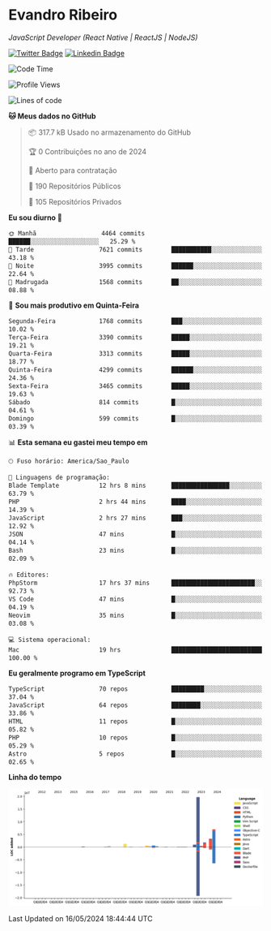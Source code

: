 # Evandro **Ribeiro**

*JavaScript Developer (React Native | ReactJS | NodeJS)*

[![Twitter Badge](https://img.shields.io/badge/-@ribeiroevandro-201B2D?style=flat-square&labelColor=201B2D&logo=twitter&logoColor=white&link=https://twitter.com/ribeiroevandro)](https://twitter.com/ribeiroevandro) 
[![Linkedin Badge](https://img.shields.io/badge/-Evandro%20Ribeiro-201B2D?style=flat-square&logo=Linkedin&logoColor=white&link=https://www.linkedin.com/in/ribeiroevandro)](https://www.linkedin.com/in/ribeiroevandro) 


<!--START_SECTION:waka-->
![Code Time](http://img.shields.io/badge/Code%20Time-3%2C898%20hrs%2018%20mins-blue)

![Profile Views](http://img.shields.io/badge/Visualizac%C3%B5es%20do%20perfil-1-blue)

![Lines of code](https://img.shields.io/badge/Desde%20o%20Hello%20World%20eu%20escrevi-36.2%20million%20linhas%20de%20c%C3%B3digo-blue)

**🐱 Meus dados no GitHub** 

> 📦 317.7 kB Usado no armazenamento do GitHub 
 > 
> 🏆 0 Contribuições no ano de 2024
 > 
> 💼 Aberto para contratação
 > 
> 📜 190 Repositórios Públicos 
 > 
> 🔑 105 Repositórios Privados 
 > 
**Eu sou diurno 🐤** 

```text
🌞 Manhã                  4464 commits        ██████░░░░░░░░░░░░░░░░░░░   25.29 % 
🌆 Tarde                  7621 commits        ███████████░░░░░░░░░░░░░░   43.18 % 
🌃 Noite                  3995 commits        ██████░░░░░░░░░░░░░░░░░░░   22.64 % 
🌙 Madrugada              1568 commits        ██░░░░░░░░░░░░░░░░░░░░░░░   08.88 % 
```
📅 **Sou mais produtivo em Quinta-Feira** 

```text
Segunda-Feira            1768 commits        ███░░░░░░░░░░░░░░░░░░░░░░   10.02 % 
Terça-Feira              3390 commits        █████░░░░░░░░░░░░░░░░░░░░   19.21 % 
Quarta-Feira             3313 commits        █████░░░░░░░░░░░░░░░░░░░░   18.77 % 
Quinta-Feira             4299 commits        ██████░░░░░░░░░░░░░░░░░░░   24.36 % 
Sexta-Feira              3465 commits        █████░░░░░░░░░░░░░░░░░░░░   19.63 % 
Sábado                   814 commits         █░░░░░░░░░░░░░░░░░░░░░░░░   04.61 % 
Domingo                  599 commits         █░░░░░░░░░░░░░░░░░░░░░░░░   03.39 % 
```


📊 **Esta semana eu gastei meu tempo em** 

```text
🕑︎ Fuso horário: America/Sao_Paulo

💬 Linguagens de programação: 
Blade Template           12 hrs 8 mins       ████████████████░░░░░░░░░   63.79 % 
PHP                      2 hrs 44 mins       ████░░░░░░░░░░░░░░░░░░░░░   14.39 % 
JavaScript               2 hrs 27 mins       ███░░░░░░░░░░░░░░░░░░░░░░   12.92 % 
JSON                     47 mins             █░░░░░░░░░░░░░░░░░░░░░░░░   04.14 % 
Bash                     23 mins             █░░░░░░░░░░░░░░░░░░░░░░░░   02.09 % 

🔥 Editores: 
PhpStorm                 17 hrs 37 mins      ███████████████████████░░   92.73 % 
VS Code                  47 mins             █░░░░░░░░░░░░░░░░░░░░░░░░   04.19 % 
Neovim                   35 mins             █░░░░░░░░░░░░░░░░░░░░░░░░   03.08 % 

💻 Sistema operacional: 
Mac                      19 hrs              █████████████████████████   100.00 % 
```

**Eu geralmente programo em TypeScript** 

```text
TypeScript               70 repos            █████████░░░░░░░░░░░░░░░░   37.04 % 
JavaScript               64 repos            ████████░░░░░░░░░░░░░░░░░   33.86 % 
HTML                     11 repos            █░░░░░░░░░░░░░░░░░░░░░░░░   05.82 % 
PHP                      10 repos            █░░░░░░░░░░░░░░░░░░░░░░░░   05.29 % 
Astro                    5 repos             █░░░░░░░░░░░░░░░░░░░░░░░░   02.65 % 
```



**Linha do tempo**

![Lines of Code chart](https://raw.githubusercontent.com/ribeiroevandro/ribeiroevandro/main/assets/bar_graph.png)


 Last Updated on 16/05/2024 18:44:44 UTC
<!--END_SECTION:waka-->
